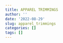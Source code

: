 ```yaml
---
title: APPAREL TRIMMINGS
author: ''
date: '2022-08-29'
slug: apparel_trimmings
categories: []
tags: []
---
```


